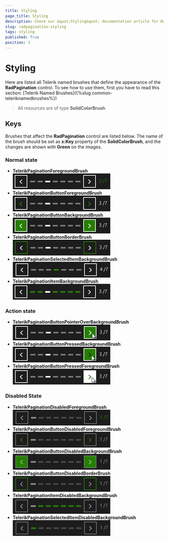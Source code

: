 ```yaml
---
title: Styling
page_title: Styling
description: Check our &quot;Styling&quot; documentation article for RadPagination for UWP control.
slug: radpagination-styling
tags: styling
published: True
position: 3
---
```


# Styling

Here are listed all Telerik named brushes that define the appearance of the **RadPagination** control. To see how to use them, first you have to read this section: [Telerik Named Brushes]({%slug common-teleriknamedbrushes%})

>All resources are of type **SolidColorBrush**.

## Keys

Brushes that affect the **RadPagination** control are listed below. The name of the brush should be set as **x:Key** property of the **SolidColorBrush**, and the changes are shown with **Green** on the images.
 
### Normal state

* **TelerikPaginationForegroundBrush**  
![TelerikPaginationForegroundBrush](images/styling/TPForegroundBrush.png)
* **TelerikPaginationButtonForegroundBrush**  
![TelerikPaginationButtonForegroundBrush](images/styling/TPButtonForegroundBrush.png)
* **TelerikPaginationButtonBackgroundBrush**  
![TelerikPaginationButtonBackgroundBrush](images/styling/TPButtonBackgroundBrush.png)
* **TelerikPaginationButtonBorderBrush**  
![TelerikPaginationButtonBorderBrush](images/styling/TPButtonBorderBrush.png)
* **TelerikPaginationSelectedItemBackgroundBrush**  
![TelerikPaginationSelectedItemBackgroundBrush](images/styling/TPSelectedItemBackgroundBrush.png)
* **TelerikPaginationItemBackgroundBrush**  
![TelerikPaginationItemBackgroundBrush](images/styling/TPItemBackgroundBrush.png)

### Action state

* **TelerikPaginationButtonPointerOverBackgroundBrush**  
![TelerikPaginationButtonPointerOverBackgroundBrush](images/styling/TPButtonPointerOverBackgroundBrush.png)
* **TelerikPaginationButtonPressedBackgroundBrush**  
![TelerikPaginationButtonPressedBackgroundBrush](images/styling/TPButtonPressedBackgroundBrush.png)
* **TelerikPaginationButtonPressedForegroundBrush**  
![TelerikPaginationButtonPressedForegroundBrush](images/styling/TPButtonPressedForegroundBrush.png)

### Disabled State

* **TelerikPaginationDisabledForegroundBrush**  
![TelerikPaginationDisabledForegroundBrush](images/styling/TPDisabledForegroundBrush.png)
* **TelerikPaginationButtonDisabledForegroundBrush**  
![TelerikPaginationButtonDisabledForegroundBrush](images/styling/TPButtonDisabledForegroundBrush.png)
* **TelerikPaginationButtonDisabledBackgroundBrush**  
![TelerikPaginationButtonDisabledBackgroundBrush](images/styling/TPButtonDisabledBackgroundBrush.png)
* **TelerikPaginationButtonDisabledBorderBrush**  
![TelerikPaginationButtonDisabledBorderBrush](images/styling/TPButtonDisabledBorderBrush.png)
* **TelerikPaginationItemDisabledBackgroundBrush**  
![TelerikPaginationItemDisabledBackgroundBrush](images/styling/TPItemDisabledBackgroundBrush.png)
* **TelerikPaginationSelectedItemDisabledBackgroundBrush**  
![TelerikPaginationSelectedItemDisabledBackgroundBrush](images/styling/TPSelectedItemDisabledBackgroundBrush.png)